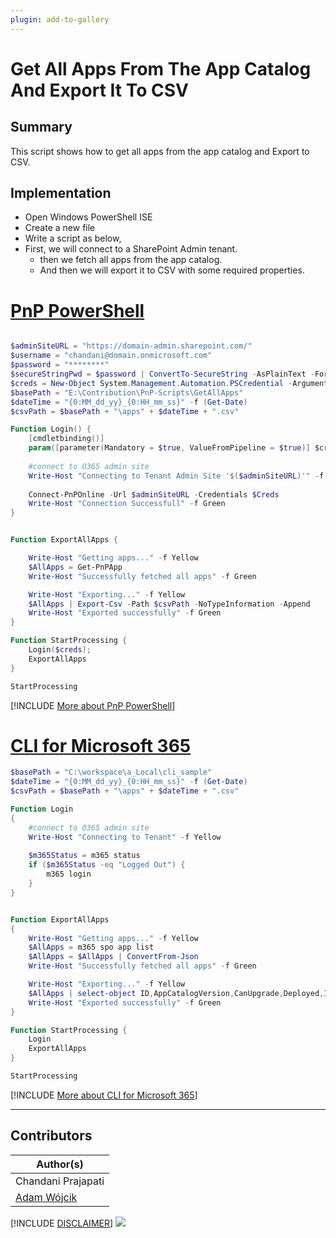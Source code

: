 ```yaml
---
plugin: add-to-gallery
---
```


# Get All Apps From The App Catalog And Export It To CSV

## Summary

This script shows how to get all apps from the app catalog and Export to CSV.

## Implementation

- Open Windows PowerShell ISE
- Create a new file
- Write a script as below,
- First, we will connect to a SharePoint Admin tenant.
	- then we fetch all apps from the app catalog.
    - And then we will export it to CSV with some required properties.
 
# [PnP PowerShell](#tab/pnpps)
```powershell

$adminSiteURL = "https://domain-admin.sharepoint.com/"
$username = "chandani@domain.onmicrosoft.com"
$password = "********"
$secureStringPwd = $password | ConvertTo-SecureString -AsPlainText -Force 
$creds = New-Object System.Management.Automation.PSCredential -ArgumentList $username, $secureStringPwd
$basePath = "E:\Contribution\PnP-Scripts\GetAllApps"
$dateTime = "{0:MM_dd_yy}_{0:HH_mm_ss}" -f (Get-Date)
$csvPath = $basePath + "\apps" + $dateTime + ".csv"

Function Login() {
    [cmdletbinding()]
    param([parameter(Mandatory = $true, ValueFromPipeline = $true)] $creds)
 
    #connect to O365 admin site
    Write-Host "Connecting to Tenant Admin Site '$($adminSiteURL)'" -f Yellow 
  
    Connect-PnPOnline -Url $adminSiteURL -Credentials $Creds
    Write-Host "Connection Successfull" -f Green 
}


Function ExportAllApps {

    Write-Host "Getting apps..." -f Yellow 
    $AllApps = Get-PnPApp 
    Write-Host "Successfully fetched all apps" -f Green

    Write-Host "Exporting..." -f Yellow
    $AllApps | Export-Csv -Path $csvPath -NoTypeInformation -Append   
    Write-Host "Exported successfully" -f Green
}

Function StartProcessing {
    Login($creds);
    ExportAllApps
}

StartProcessing

```
[!INCLUDE [More about PnP PowerShell](../../docfx/includes/MORE-PNPPS.md)]

# [CLI for Microsoft 365](#tab/cli-m365-ps)
```powershell
$basePath = "C:\workspace\a_Local\cli_sample"
$dateTime = "{0:MM_dd_yy}_{0:HH_mm_ss}" -f (Get-Date)
$csvPath = $basePath + "\apps" + $dateTime + ".csv"

Function Login
{
    #connect to O365 admin site
    Write-Host "Connecting to Tenant" -f Yellow 
  
    $m365Status = m365 status
    if ($m365Status -eq "Logged Out") {
        m365 login
    }
}


Function ExportAllApps
{
    Write-Host "Getting apps..." -f Yellow 
    $AllApps = m365 spo app list
    $AllApps = $AllApps | ConvertFrom-Json
    Write-Host "Successfully fetched all apps" -f Green

    Write-Host "Exporting..." -f Yellow
    $AllApps | select-object ID,AppCatalogVersion,CanUpgrade,Deployed,InstalledVersion,IsClientSideSolution,Title | Export-Csv -Path $csvPath -NoTypeInformation -Append   
    Write-Host "Exported successfully" -f Green
}

Function StartProcessing {
    Login
    ExportAllApps
}

StartProcessing

```
[!INCLUDE [More about CLI for Microsoft 365](../../docfx/includes/MORE-CLIM365.md)]

***

## Contributors

| Author(s) |
|-----------|
| Chandani Prajapati |
| [Adam Wójcik](https://github.com/Adam-it)|

[!INCLUDE [DISCLAIMER](../../docfx/includes/DISCLAIMER.md)]
<img src="https://pnptelemetry.azurewebsites.net/script-samples/scripts/spo-get-all-apps-from-appcatalog" aria-hidden="true" />
